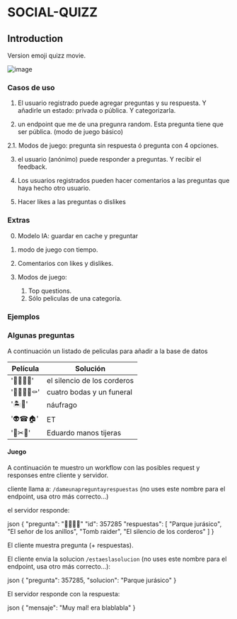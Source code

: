# SOCIAL-QUIZZ

## Introduction

Version emoji quizz movie.

![image](/DD-COMPOSITE-EMOJI-QUIZ-1.webp)

### Casos de uso

1. El usuario registrado puede agregar preguntas y su respuesta.
   Y añadirle un estado: privada o pública. Y categorizarla.

2. un endpoint que me de una pregunra random. Esta pregunta tiene que ser pública. (modo de juego básico)

2.1. Modos de juego: pregunta sin respuesta ó pregunta con 4 opciones.

3. el usuario (anónimo) puede responder a preguntas. Y recibir el feedback.

4. Los usuarios registrados pueden hacer comentarios a las preguntas que haya hecho otro usuario.

5. Hacer likes a las preguntas o dislikes

### Extras


0. Modelo IA: guardar en cache y preguntar

1. modo de juego con tiempo.
2. Comentarios con likes y dislikes.
3. Modos de juego:
   1. Top questions.
   2. Sólo peliculas de una categoría.

### Ejemplos

### Algunas preguntas

A continuación un listado de peliculas para añadir a la base de datos

| Película     | Solución                    |
| ------------ | --------------------------- |
| '🔕🐑🐑🐑'   | el silencio de los corderos |
| '💍💍💍💍⚰️' | cuatro bodas y un funeral   |
| '🏝️🏐'       | náufrago                    |
| '👽☎🏠'      | ET                          |
| '👦✂👐'      | Eduardo manos tijeras       |

#### Juego

A continuación te muestro un workflow con las posibles request y responses entre cliente y servidor.

cliente llama a: `/dameunapreguntayrespuestas` (no uses este nombre para el endpoint, usa otro más correcto...)

el servidor responde:

json
{
    "pregunta": "🔕🐑🐑🐑"
    "id": 357285
    "respuestas": [
        "Parque jurásico",
        "El señor de los anillos",
        "Tomb raider",
        "El silencio de los corderos"
    ]
}

El cliente muestra pregunta (+ respuestas).

El cliente envia la solucion `/estaeslasolucion` (no uses este nombre para el endpoint, usa otro más correcto...):

json
{
  "pregunta": 357285,
  "solucion": "Parque jurásico"
}

El servidor responde con la respuesta:

json
{
  "mensaje": "Muy mal! era blablabla"
}